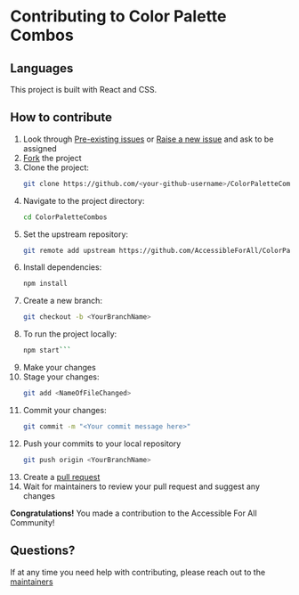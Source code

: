 # Contributing to Color Palette Combos

## Languages

This project is built with React and CSS.

## How to contribute

1.  Look through [Pre-existing issues](https://github.com/AccessibleForAll/ColorPaletteCombos/issues) or [Raise a new issue](https://github.com/AccessibleForAll/ColorPaletteCombos/issues/new/choose) and ask to be assigned
2.  [Fork](https://github.com/AccessibleForAll/ColorPaletteCombos/fork) the project
3.  Clone the project:
    ```bash
    git clone https://github.com/<your-github-username>/ColorPaletteCombos
    ```
4.  Navigate to the project directory:
    ```bash
    cd ColorPaletteCombos
    ```
5.  Set the upstream repository:
    ```bash
    git remote add upstream https://github.com/AccessibleForAll/ColorPaletteCombos.git
    ```
6.  Install dependencies:
    ```bash
    npm install
    ```
7.  Create a new branch:
    ```bash
    git checkout -b <YourBranchName>
    ```
8.  To run the project locally:
    ````bash
    npm start```
    ````
9.  Make your changes
10. Stage your changes:
    ```bash
    git add <NameOfFileChanged>
    ```
11. Commit your changes:
    ```bash
    git commit -m "<Your commit message here>"
    ```
12. Push your commits to your local repository
    ```bash
    git push origin <YourBranchName>
    ```
13. Create a [pull request](https://docs.github.com/en/pull-requests/collaborating-with-pull-requests/proposing-changes-to-your-work-with-pull-requests/creating-a-pull-request)
14. Wait for maintainers to review your pull request and suggest any changes

**Congratulations!** You made a contribution to the Accessible For All Community!

## Questions?

If at any time you need help with contributing, please reach out to the [maintainers](https://github.com/AccessibleForAll/Support/blob/main/README.md#our-maintainers)
